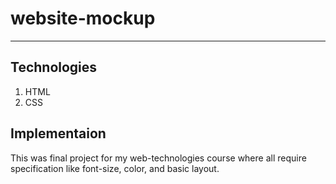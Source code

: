 # website-mockup
---
## Technologies
  1. HTML
  2. CSS
## Implementaion
  This was final project for my web-technologies course where all require specification like font-size, color, and basic layout.
